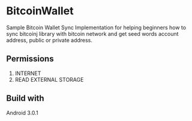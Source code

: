 # BitcoinWallet
Sample Bitcoin Wallet Sync Implementation for helping beginners how to sync bitcoinj library with bitcoin network and get
seed words account address, public or private address.

## Permissions
1. INTERNET
2. READ EXTERNAL STORAGE

## Build with
Android 3.0.1
